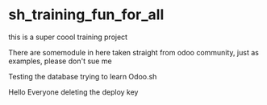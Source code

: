 # sh_training_fun_for_all
this is a super coool training project 

There are somemodule in here taken straight from odoo community, just as examples, please don't sue me

Testing the database trying to learn Odoo.sh

Hello Everyone deleting the deploy key
